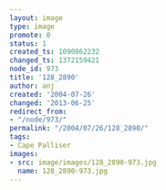 ```yaml
---
layout: image
type: image
promote: 0
status: 1
created_ts: 1090862232
changed_ts: 1372159421
node_id: 973
title: '128_2890'
author: anj
created: '2004-07-26'
changed: '2013-06-25'
redirect_from:
- "/node/973/"
permalink: "/2004/07/26/128_2890/"
tags:
- Cape Palliser
images:
- src: image/images/128_2890-973.jpg
  name: 128_2890-973.jpg
---
```


